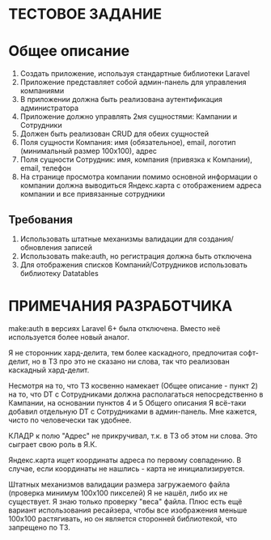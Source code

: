 <h1>ТЕСТОВОЕ ЗАДАНИЕ</h1>
<h1>Общее описание</h1>
<ol>
<li>Создать приложение, используя стандартные библиотеки Laravel</li>
<li>Приложение представляет собой админ-панель для управления компаниями</li>
<li>В приложении должна быть реализована аутентификация администратора</li>
<li>Приложение должно управлять 2мя сущностями: Кампании и Сотрудники</li>
<li>Должен быть реализован CRUD для обеих сущностей</li>
<li>Поля сущности Компания: имя (обязательное), email, логотип (минимальный размер 100х100), адрес</li>
<li>Поля сущности Сотрудник: имя, компания (привязка к Компании), email, телефон</li>
<li>На странице просмотра компании помимо основной информации о компании должна выводиться Яндекс.карта с отображением
 адреса компании и все привязанные сотрудники</li>
</ol>

<h2>Требования</h2>
<ol>
<li>Использовать штатные механизмы валидации для создания/обновления записей</li>
<li>Использовать make:auth, но регистрация должна быть отключена</li>
<li>Для отображения списков Компаний/Сотрудников использовать библиотеку Datatables</li>
</ol>

<h1>ПРИМЕЧАНИЯ РАЗРАБОТЧИКА</h1>
<p>make:auth в версиях Laravel 6+ была отключена. Вместо неё используется более новый аналог.</p>
<p>Я не сторонник хард-делита, тем более каскадного, предпочитая софт-делит, но в ТЗ про это не сказано ни слова,
так что реализован каскадный хард-делит.</p>
<p>Несмотря на то, что ТЗ косвенно намекает (Общее описание - пункт 2) на то, что DT с Сотрудниками должна 
располагаться непосредственно в Кампании, на основании пунктов 4 и 5 Общего описания Я всё-таки добавил
отдельную DT с Сотрудниками в админ-панель. Мне кажется, чисто по человечески так удобнее.</p>
<p>КЛАДР к полю "Адрес" не прикручивал, т.к. в ТЗ об этом ни слова. Это сыграет свою роль в Я.К.</p>
<p>Яндекс.карта ищет координаты адреса по первому совпадению. В случае, если координаты не нашлись 
- карта не инициализируется.</p>
<p>Штатных механизмов валидации размера загружаемого файла (проверка минимум 100х100 пикселей) Я не нашёл, 
либо их не существует. Я знаю только проверку "веса" файла. Плюс есть ещё вариант использования ресайзера, чтобы 
все изображения меньше 100х100 растягивать, но он является сторонней библиотекой, что запрещено по ТЗ.</p>
